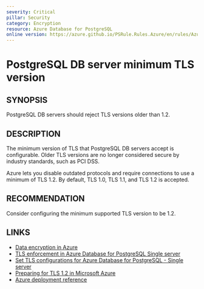```yaml
---
severity: Critical
pillar: Security
category: Encryption
resource: Azure Database for PostgreSQL
online version: https://azure.github.io/PSRule.Rules.Azure/en/rules/Azure.PostgreSQL.MinTLS/
---
```


# PostgreSQL DB server minimum TLS version

## SYNOPSIS

PostgreSQL DB servers should reject TLS versions older than 1.2.

## DESCRIPTION

The minimum version of TLS that PostgreSQL DB servers accept is configurable.
Older TLS versions are no longer considered secure by industry standards, such as PCI DSS.

Azure lets you disable outdated protocols and require connections to use a minimum of TLS 1.2.
By default, TLS 1.0, TLS 1.1, and TLS 1.2 is accepted.

## RECOMMENDATION

Consider configuring the minimum supported TLS version to be 1.2.

## LINKS

- [Data encryption in Azure](https://learn.microsoft.com/azure/architecture/framework/security/design-storage-encryption#data-in-transit)
- [TLS enforcement in Azure Database for PostgreSQL Single server](https://docs.microsoft.com/azure/postgresql/concepts-ssl-connection-security#tls-enforcement-in-azure-database-for-postgresql-single-server)
- [Set TLS configurations for Azure Database for PostgreSQL - Single server](https://docs.microsoft.com/azure/postgresql/howto-tls-configurations#set-tls-configurations-for-azure-database-for-postgresql---single-server)
- [Preparing for TLS 1.2 in Microsoft Azure](https://azure.microsoft.com/updates/azuretls12/)
- [Azure deployment reference](https://docs.microsoft.com/azure/templates/microsoft.dbforpostgresql/servers#ServerPropertiesForCreate)
